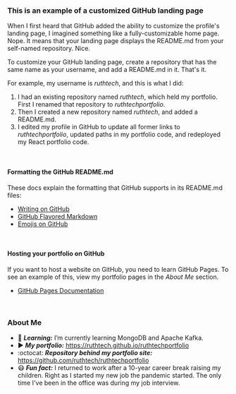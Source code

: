 ### This is an example of a customized GitHub landing page
When I first heard that GitHub added the ability to customize the profile's
landing page, I imagined something like a fully-customizable home page. Nope. 
It means that your landing page displays the README.md from your self-named 
repository. Nice.

To customize your GitHub landing page, create a repository that has the same name as your
username, and add a README.md in it. That's it. 

For example, my username is _ruthtech_, and this is what I did:
1. I had an existing repository named _ruthtech_, which held my portfolio. First I renamed that 
   repository to _ruthtechportfolio_.
2. Then I created a new repository named _ruthtech_, and added a README.md.
3. I edited my profile in GitHub to update all former links to _ruthtechportfolio_, updated paths
   in my portfolio code, and redeployed my React portfolio code. 

<br />

#### Formatting the GitHub README.md
These docs explain the formatting that GitHub supports in its README.md files: 
* [Writing on GitHub](https://docs.github.com/en/github/writing-on-github)
* [GitHub Flavored Markdown](https://guides.github.com/features/mastering-markdown/)  
* [Emojis on GitHub](https://github.com/ikatyang/emoji-cheat-sheet/blob/master/README.md)

<br />

#### Hosting your portfolio on GitHub  
If you want to host a website on GitHub, you need to learn GitHub Pages.
To see an example of this, view my portfolio pages in the _About Me_ section.
* [GitHub Pages Documentation](https://docs.github.com/en/pages/getting-started-with-github-pages/about-github-pages)

<br />

### About Me
- :book: **_Learning:_** I’m currently learning MongoDB and Apache Kafka.
- :arrow_forward: **_My portfolio:_** https://ruthtech.github.io/ruthtechportfolio
- :octocat: **_Repository behind my portfolio site:_** https://github.com/ruthtech/ruthtechportfolio
- :mask: **_Fun fact:_** I returned to work after a 10-year career break raising my children.
  Right as I started my new job the pandemic started. The only time I've been in
  the office was during my job interview. 

 


